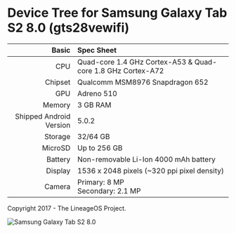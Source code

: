 Device Tree for Samsung Galaxy Tab S2 8.0 (gts28vewifi)
===========================================

Basic   | Spec Sheet
-------:|:-------------------------
CPU     | Quad-core 1.4 GHz Cortex-A53 & Quad-core 1.8 GHz Cortex-A72
Chipset | Qualcomm MSM8976 Snapdragon 652
GPU     | Adreno 510
Memory  | 3 GB RAM
Shipped Android Version | 5.0.2
Storage | 32/64 GB
MicroSD | Up to 256 GB
Battery | Non-removable Li-Ion 4000 mAh battery
Display | 1536 x 2048 pixels (~320 ppi pixel density)
Camera  | Primary: 8 MP<br>Secondary: 2.1 MP

Copyright 2017 - The LineageOS Project.

![Samsung Galaxy Tab S2 8.0](http://cdn2.gsmarena.com/vv/pics/samsung/samsung-galaxy-tab-s2-80-2.jpg "Samsung Galaxy Tab S2 8.0")
